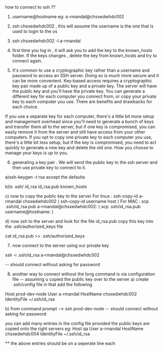 how to connect to ssh ??

1) username@hostname  eg: a-rmandal@chsxedwhdc002

2) ssh chsxedwhdc002  , this will assume the username is the one that is used to login to the os

3) ssh chsxedwhdc002  -l a-rmandal


4) first time you log in , it will ask you to add the key to the known_hosts folder.
If the keys changes , delete the key from known_hosts and try to connect again.


5) It's common to use a cryptographic key rather than a username and password to access an SSH server. Doing so is much more secure and it can be more convenient. Key-based access requires a cryptographic key pair made up of a public key and a private key. The server will have the public key and you'll have the private key. You can generate a different key for each computer you connect from, or copy your private key to each computer you use. There are benefits and drawbacks for each choice.

If you use a separate key for each computer, there's a little bit more setup and management overhead since you'll need to generate a bunch of keys and transfer them all to the server, but if one key is compromised, you can easily remove it from the server and still have access from your other computers. If you opt to copy one private key to each computer you use, there's a little bit less setup, but if the key is compromised, you need to act quickly to generate a new key and delete the old one. How you choose to manage your keys is up to you.


6) generating a key pair . We will send the public key to the ssh server and then use private key to connect to it.

a)ssh-keygen -t rsa
accept the defaults

b)ls .ssh/
id_rsa		id_rsa.pub	known_hosts

c) now to copy the public key to the server
For linux : ssh-copy-id a-rmandal chsxedwhdc002     ( ssh-copy-id username host )
For MAC : scp .ssh/id_rsa.pub a-rmandal@chsxedwhdc002:   ( scp .ssh/id_rsa.pub username@hostname: )

d) now ssh to the server and look for the file id_rsa.pub
copy this key into the .ssh/authorized_keys file

cat id_rsa.pub >> .ssh/authorized_keys


7) now connect to the server using our private key

ssh -i .ssh/id_rsa a-rmandal@chsxedwhdc002

-- should connect without asking for password

8) another way to connect without the long command is via configuration file
-- assuming u copied the public key over to the server
a) create .ssh/config  file
in that add the following

Host prod-dev-node
User a-rmandal
HostName chsxedwhdc002
IdentityFile ~/.ssh/id_rsa

b) from command prompt --> ssh prod-dev-node
-- should connect without asking for password 


 you can add many entries in the config file provided the public keys are copied onto the right servers
eg:
Host qa
User a-rmandal
HostName chsxedwhdc004
IdentityFile ~/.ssh/id_rsa


** the above entries should be on a seperate line each

